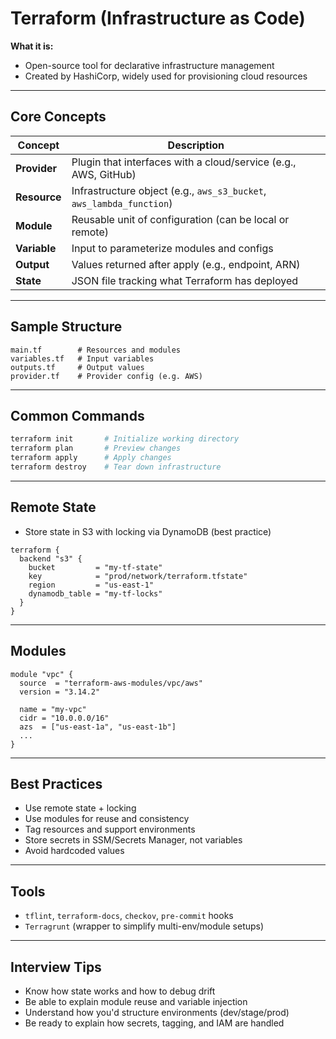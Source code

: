 # Terraform (Infrastructure as Code)

**What it is:**
- Open-source tool for declarative infrastructure management
- Created by HashiCorp, widely used for provisioning cloud resources

---

## Core Concepts

| Concept       | Description |
|---------------|-------------|
| **Provider**  | Plugin that interfaces with a cloud/service (e.g., AWS, GitHub) |
| **Resource**  | Infrastructure object (e.g., `aws_s3_bucket`, `aws_lambda_function`) |
| **Module**    | Reusable unit of configuration (can be local or remote) |
| **Variable**  | Input to parameterize modules and configs |
| **Output**    | Values returned after apply (e.g., endpoint, ARN) |
| **State**     | JSON file tracking what Terraform has deployed |

---

## Sample Structure
```
main.tf        # Resources and modules
variables.tf   # Input variables
outputs.tf     # Output values
provider.tf    # Provider config (e.g. AWS)
```

---

## Common Commands
```bash
terraform init       # Initialize working directory
terraform plan       # Preview changes
terraform apply      # Apply changes
terraform destroy    # Tear down infrastructure
```

---

## Remote State
- Store state in S3 with locking via DynamoDB (best practice)
```hcl
terraform {
  backend "s3" {
    bucket         = "my-tf-state"
    key            = "prod/network/terraform.tfstate"
    region         = "us-east-1"
    dynamodb_table = "my-tf-locks"
  }
}
```

---

## Modules
```hcl
module "vpc" {
  source  = "terraform-aws-modules/vpc/aws"
  version = "3.14.2"

  name = "my-vpc"
  cidr = "10.0.0.0/16"
  azs  = ["us-east-1a", "us-east-1b"]
  ...
}
```

---

## Best Practices
- Use remote state + locking
- Use modules for reuse and consistency
- Tag resources and support environments
- Store secrets in SSM/Secrets Manager, not variables
- Avoid hardcoded values

---

## Tools
- `tflint`, `terraform-docs`, `checkov`, `pre-commit` hooks
- `Terragrunt` (wrapper to simplify multi-env/module setups)

---

## Interview Tips
- Know how state works and how to debug drift
- Be able to explain module reuse and variable injection
- Understand how you'd structure environments (dev/stage/prod)
- Be ready to explain how secrets, tagging, and IAM are handled
